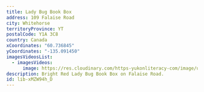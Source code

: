 ```yaml
---
title: Lady Bug Book Box
address: 109 Falaise Road
city: Whitehorse
territoryProvince: YT
postalCode: Y1A 3C8
country: Canada
xCoordinates: "60.736845"
yCoordinates: "-135.091450"
imagesVideosList:
  - imagesVideos:
      image: https://res.cloudinary.com/https-yukonliteracy-com/image/upload/q_35/v1658246849/IMG_2680_bmik5v.jpg
description: Bright Red Lady Bug Book Box on Falaise Road.
id: lib-xMZW94h_D
---
```

